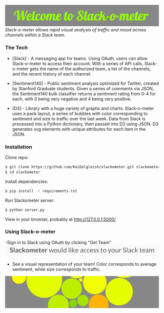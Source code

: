 ![image](/static/welcome.png)
*Slack-o-meter allows rapid visual analysis of traffic and mood across channels within a Slack team.*

### The Tech

* [Slack] - A messaging app for teams. Using OAuth, users can allow Slack-o-meter to access their account. With a series of API calls, Slack-o-meter gets the name of the authorized team, a list of the channels, and the recent history of each channel.

* [Sentiment140] - Public sentiment analysis optimized for Twitter, created by Stanford Graduate students. Given a series of comments via JSON, the Sentiment140 bulk classifier returns a sentiment rating from 0-4 for each, with 0 being very negative and 4 being very positive. 

* [D3] - Library with a huge variety of graphs and charts. Slack-o-meter uses a pack layout, a series of bubbles with color corresponding to sentiment and size to traffic over the last week. Data from Slack is processed into a Python dictionary, then passed into D3 using JSON. D3 generates svg elements with unique attributes for each item in the JSON. 


### Installation

Clone repo:
```sh
$ git clone https://github.com/KaiDalgleish/slackometer.git slackometer
$ cd slackometer
```

Install dependencies:
```sh
$ pip install -r requirements.txt
```

Run Slackometer server:
```sh
$ python server.py
```
View in your browser, probably at http://127.0.0.1:5000/ 

### Using Slack-o-meter

-Sign in to Slack using OAuth by clicking "Get Team"
![image](/static/allow_slack.png)

- See a visual representation of your team! Color corresponds to average sentiment, while size corresponds to traffic. 

![image](/static/bubbles.png)

